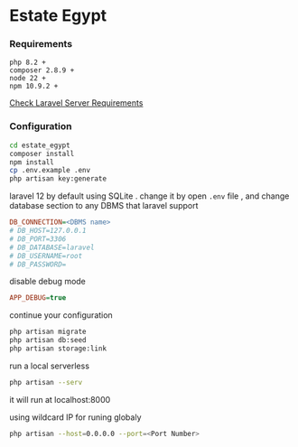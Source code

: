 # Estate Egypt 

###  Requirements 
```
php 8.2 +
composer 2.8.9 + 
node 22 + 
npm 10.9.2 +
```
[Check Laravel Server Requirements]( https://laravel.com/docs/12.x/deployment )

### Configuration 

```bash
cd estate_egypt
composer install
npm install
cp .env.example .env
php artisan key:generate
```

laravel 12 by default using SQLite .
change it by open `.env` file , and change database section to any DBMS that laravel support  

```ini
DB_CONNECTION=<DBMS name>
# DB_HOST=127.0.0.1
# DB_PORT=3306
# DB_DATABASE=laravel
# DB_USERNAME=root
# DB_PASSWORD=
```

disable debug mode 

```ini
APP_DEBUG=true
```

continue your configuration

```bash
php artisan migrate
php artisan db:seed  
php artisan storage:link
```

run a local serverless 

```bash
php artisan --serv
```
it will run at localhost:8000

using wildcard IP for runing globaly 

```bash
php artisan --host=0.0.0.0 --port=<Port Number>
```
